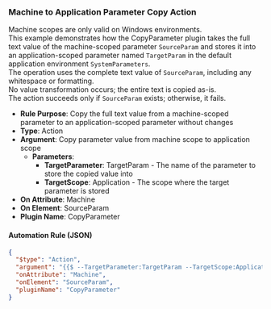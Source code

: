 ### Machine to Application Parameter Copy Action

Machine scopes are only valid on Windows environments.  
This example demonstrates how the CopyParameter plugin takes the full text value of the machine-scoped parameter `SourceParam` and stores it into an application-scoped parameter named `TargetParam` in the default application environment `SystemParameters`.  
The operation uses the complete text value of `SourceParam`, including any whitespace or formatting.  
No value transformation occurs; the entire text is copied as-is.  
The action succeeds only if `SourceParam` exists; otherwise, it fails.

- **Rule Purpose**: Copy the full text value from a machine-scoped parameter to an application-scoped parameter without changes  
- **Type**: Action  
- **Argument**: Copy parameter value from machine scope to application scope  
  - **Parameters**:  
    - **TargetParameter**: TargetParam - The name of the parameter to store the copied value into  
    - **TargetScope**: Application - The scope where the target parameter is stored  
- **On Attribute**: Machine  
- **On Element**: SourceParam  
- **Plugin Name**: CopyParameter  

#### Automation Rule (JSON)

```json
{
  "$type": "Action",
  "argument": "{{$ --TargetParameter:TargetParam --TargetScope:Application}}",
  "onAttribute": "Machine",
  "onElement": "SourceParam",
  "pluginName": "CopyParameter"
}
```
